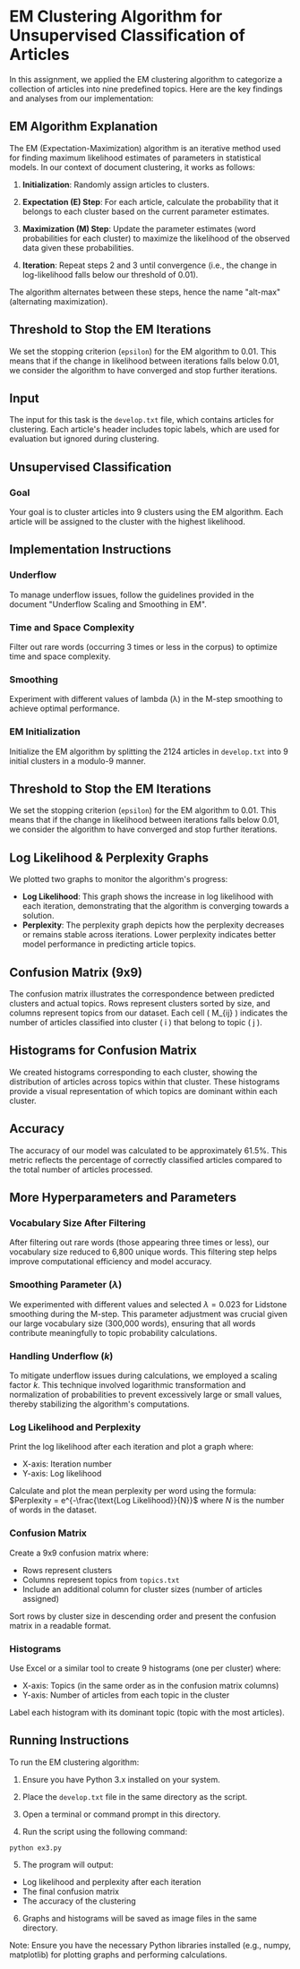 
# EM Clustering Algorithm for Unsupervised Classification of Articles

In this assignment, we applied the EM clustering algorithm to categorize a collection of articles into nine predefined topics. Here are the key findings and analyses from our implementation:


## EM Algorithm Explanation

The EM (Expectation-Maximization) algorithm is an iterative method used for finding maximum likelihood estimates of parameters in statistical models. In our context of document clustering, it works as follows:

1. **Initialization**: Randomly assign articles to clusters.

2. **Expectation (E) Step**: For each article, calculate the probability that it belongs to each cluster based on the current parameter estimates.

3. **Maximization (M) Step**: Update the parameter estimates (word probabilities for each cluster) to maximize the likelihood of the observed data given these probabilities.

4. **Iteration**: Repeat steps 2 and 3 until convergence (i.e., the change in log-likelihood falls below our threshold of 0.01).

The algorithm alternates between these steps, hence the name "alt-max" (alternating maximization).


## Threshold to Stop the EM Iterations

We set the stopping criterion (`epsilon`) for the EM algorithm to 0.01. This means that if the change in likelihood between iterations falls below 0.01, we consider the algorithm to have converged and stop further iterations.


## Input

The input for this task is the `develop.txt` file, which contains articles for clustering. Each article's header includes topic labels, which are used for evaluation but ignored during clustering.

## Unsupervised Classification

### Goal
Your goal is to cluster articles into 9 clusters using the EM algorithm. Each article will be assigned to the cluster with the highest likelihood.

## Implementation Instructions

### Underflow

To manage underflow issues, follow the guidelines provided in the document "Underflow Scaling and Smoothing in EM".

### Time and Space Complexity

Filter out rare words (occurring 3 times or less in the corpus) to optimize time and space complexity.

### Smoothing

Experiment with different values of lambda (λ) in the M-step smoothing to achieve optimal performance.

### EM Initialization

Initialize the EM algorithm by splitting the 2124 articles in `develop.txt` into 9 initial clusters in a modulo-9 manner.

## Threshold to Stop the EM Iterations

We set the stopping criterion (`epsilon`) for the EM algorithm to 0.01. This means that if the change in likelihood between iterations falls below 0.01, we consider the algorithm to have converged and stop further iterations.

## Log Likelihood & Perplexity Graphs

We plotted two graphs to monitor the algorithm's progress:
- **Log Likelihood**: This graph shows the increase in log likelihood with each iteration, demonstrating that the algorithm is converging towards a solution.
- **Perplexity**: The perplexity graph depicts how the perplexity decreases or remains stable across iterations. Lower perplexity indicates better model performance in predicting article topics.

## Confusion Matrix (9x9)

The confusion matrix illustrates the correspondence between predicted clusters and actual topics. Rows represent clusters sorted by size, and columns represent topics from our dataset. Each cell \( M_{ij} \) indicates the number of articles classified into cluster \( i \) that belong to topic \( j \).

## Histograms for Confusion Matrix

We created histograms corresponding to each cluster, showing the distribution of articles across topics within that cluster. These histograms provide a visual representation of which topics are dominant within each cluster.

## Accuracy

The accuracy of our model was calculated to be approximately 61.5%. This metric reflects the percentage of correctly classified articles compared to the total number of articles processed.


## More Hyperparameters and Parameters

### Vocabulary Size After Filtering

After filtering out rare words (those appearing three times or less), our vocabulary size reduced to 6,800 unique words. This filtering step helps improve computational efficiency and model accuracy.

### Smoothing Parameter ($\lambda$)

We experimented with different values and selected $\lambda = 0.023$ for Lidstone smoothing during the M-step. This parameter adjustment was crucial given our large vocabulary size (300,000 words), ensuring that all words contribute meaningfully to topic probability calculations.

### Handling Underflow ($k$)

To mitigate underflow issues during calculations, we employed a scaling factor $k$. This technique involved logarithmic transformation and normalization of probabilities to prevent excessively large or small values, thereby stabilizing the algorithm's computations.
### Log Likelihood and Perplexity

Print the log likelihood after each iteration and plot a graph where:
- X-axis: Iteration number
- Y-axis: Log likelihood

Calculate and plot the mean perplexity per word using the formula:
$Perplexity = e^{-\frac{\text{Log Likelihood}}{N}}$
where $N$ is the number of words in the dataset.

### Confusion Matrix

Create a 9x9 confusion matrix where:
- Rows represent clusters
- Columns represent topics from `topics.txt`
- Include an additional column for cluster sizes (number of articles assigned)

Sort rows by cluster size in descending order and present the confusion matrix in a readable format.

### Histograms

Use Excel or a similar tool to create 9 histograms (one per cluster) where:
- X-axis: Topics (in the same order as in the confusion matrix columns)
- Y-axis: Number of articles from each topic in the cluster

Label each histogram with its dominant topic (topic with the most articles).

## Running Instructions

To run the EM clustering algorithm:

1. Ensure you have Python 3.x installed on your system.

2. Place the `develop.txt` file in the same directory as the script.

3. Open a terminal or command prompt in this directory.

4. Run the script using the following command:
```shell
python ex3.py
```
5. The program will output:
- Log likelihood and perplexity after each iteration
- The final confusion matrix
- The accuracy of the clustering

6. Graphs and histograms will be saved as image files in the same directory.

Note: Ensure you have the necessary Python libraries installed (e.g., numpy, matplotlib) for plotting graphs and performing calculations.



